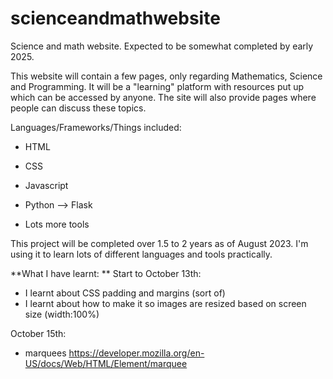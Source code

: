 # scienceandmathwebsite

Science and math website. Expected to be somewhat completed by early 2025. 

This website will contain a few pages, only regarding Mathematics, Science and Programming. It will be a "learning" platform with resources put up which can be accessed by anyone. The site will also provide pages where people can discuss these topics.

Languages/Frameworks/Things included:

- HTML 
- CSS
- Javascript
- Python --> Flask

- Lots more tools

This project will be completed over 1.5 to 2 years as of August 2023. I'm using it to learn lots of different languages and tools practically.

**What I have learnt:
**
Start to October 13th:

- I learnt about CSS padding and margins (sort of)
- I learnt about how to make it so images are resized based on screen size (width:100%)

October 15th:
- marquees https://developer.mozilla.org/en-US/docs/Web/HTML/Element/marquee
